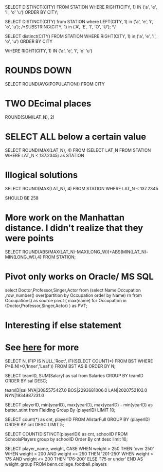 SELECT DISTINCT(CITY) FROM STATION WHERE
RIGHT(CITY, 1) IN ('a', 'e', 'i', 'o' 'u')
ORDER BY CITY;


SELECT DISTINCT(CITY) from STATION where
LEFT(CITY, 1) in ('a', 'e', 'i', 'o', 'u');
/*SUBSTRING(CITY, 1) in ('A', 'E', 'I', 'O', 'U'); */

SELECT distinct(CITY) FROM STATION
WHERE RIGHT(CITY, 1) in ('a', 'e', 'i', 'o', 'u')
ORDER BY CITY

WHERE RIGHT(CITY, 1) IN ('a', 'e', 'i', 'o' 'u')

# ROUNDS DOWN
SELECT ROUND(AVG(POPULATION)) FROM CITY 
# TWO DEcimal places
 ROUND(SUM(LAT_N), 2)

# SELECT ALL  below a certain value
 SELECT ROUND(MAX(LAT_N), 4) FROM 
 (SELECT LAT_N FROM STATION WHERE LAT_N < 137.2345) as STATION

# Illogical solutions
SELECT ROUND(MAX(LAT_N), 4) FROM STATION
WHERE LAT_N < 137.2345

SHOULD BE 258

# More work on the Manhattan distance. I didn't realize that they were points
SELECT ROUND(ABS(MAX(LAT_N)-MAX(LONG_W))+ABS(MIN(LAT_N)-MIN(LONG_W)),4) FROM STATION;

# Pivot only works on Oracle/ MS SQL
select Doctor,Professor,Singer,Actor
from (select Name,Occupation ,row_number() over(partition by Occupation order by Name) rn
      from Occupations) as source 
pivot ( max(name) 
       for Occupation in (Doctor,Professor,Singer,Actor) ) as PVT;


# Interesting if else statement
# See [here](http://dev.mysql.com/doc/refman/5.0/en/control-flow-functions.html) for more
SELECT N,
IF(P IS NULL,'Root',
   IF((SELECT COUNT(*) FROM BST WHERE P=B.N)>0,'Inner','Leaf'))
FROM BST AS B ORDER BY N;

SELECT teamID, SUM(Salary) as sal 
from Salaries GROUP BY teamID
ORDER BY sal DESC;


teamID|sal
NYA|3085575427.0
BOS|2293681006.0
LAN|2020752103.0
NYN|1934987231.0

SELECT playerID, min(yearID), max(yearID),
max(yearID) - min(yearID)  as better_stint
from Fielding Group By (playerID)
LIMIT 10;

SELECT count(*) as cnt, playerID
FROM AllstarFull
GROUP BY (playerID)
ORDER BY cnt DESC
LIMIT 5;


SELECT COUNT(DISTINCT(playerID)) as cnt, schoolID
FROM SchoolsPlayers
group by schoolID
Order By cnt desc
limit 10;

SELECT player_name,
       weight,
       CASE WHEN weight > 250 THEN 'over 250'
            WHEN weight > 200 AND weight <= 250 THEN '201-250'
            WHEN weight > 175 AND weight <= 200 THEN '176-200'
            ELSE '175 or under' END AS weight_group
  FROM benn.college_football_players
